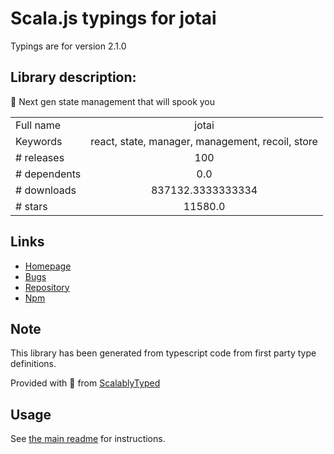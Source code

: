 
# Scala.js typings for jotai

Typings are for version 2.1.0

## Library description:
👻 Next gen state management that will spook you

|                    |                 |
| ------------------ | :-------------: |
| Full name          | jotai |
| Keywords           | react, state, manager, management, recoil, store |
| # releases         | 100 |
| # dependents       | 0.0 |
| # downloads        | 837132.3333333334 |
| # stars            | 11580.0 |

## Links
- [Homepage](https://github.com/pmndrs/jotai)
- [Bugs](https://github.com/pmndrs/jotai/issues)
- [Repository](https://github.com/pmndrs/jotai)
- [Npm](https://www.npmjs.com/package/jotai)
    


## Note
This library has been generated from typescript code from first party type definitions.

Provided with :purple_heart: from [ScalablyTyped](https://github.com/oyvindberg/ScalablyTyped)

## Usage
See [the main readme](../../readme.md) for instructions.


